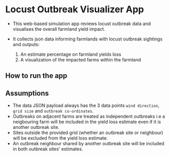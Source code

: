 # Locust Outbreak Visualizer App

- This web-based simulation app reviews locust outbreak data and visualises the
  overall farmland yield impact.
- It collects json data informing farmlands with locust outbreak sightings and outputs:

    1. An estimate percentage on farmland yields loss
    2. A visualization of the impacted farms within the farmland

## How to run the app

## Assumptions

- The data JSON payload always has the 3 data points `wind direction`, `grid size`
  and `outbreak co-ordinates`.
- Outbreaks on adjacent farms are treated as independent outbreaks i.e a neigbouring
  farm will be included in the yield loss estimate even if it is another outbreak site.
- Sites outside the provided grid (whether an outbreak site or neighbour) will be excluded
  from the yield loss estimate.
- An outbreak neighbour shared by another outbreak site will be included in both outbreak
  sites' estimates.
